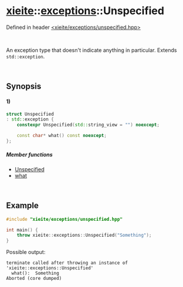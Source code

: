 # [xieite](../../xieite.md)\:\:[exceptions](../../exceptions.md)\:\:Unspecified
Defined in header [<xieite/exceptions/unspecified.hpp>](../../../include/xieite/exceptions/unspecified.hpp)

&nbsp;

An exception type that doesn't indicate anything in particular. Extends `std::exception`.

&nbsp;

## Synopsis
#### 1)
```cpp
struct Unspecified
: std::exception {
    constexpr Unspecified(std::string_view = "") noexcept;

    const char* what() const noexcept;
};
```
##### Member functions
- [Unspecified](./structures/unspecified/1/operators/constructor.md)
- [what](./structures/unspecified/1/what.md)

&nbsp;

## Example
```cpp
#include "xieite/exceptions/unspecified.hpp"

int main() {
    throw xieite::exceptions::Unspecified("Something");
}
```
Possible output:
```
terminate called after throwing an instance of 'xieite::exceptions::Unspecified'
  what():  Something
Aborted (core dumped)
```
